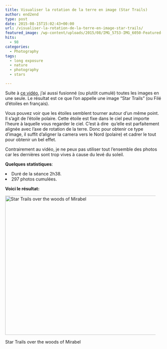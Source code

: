 ```yaml
---
title: Visualiser la rotation de la terre en image (Star Trails)
author: end2end
type: post
date: 2015-08-15T15:02:43+00:00
url: /visualiser-la-rotation-de-la-terre-en-image-star-trails/
featured_image: /wp-content/uploads/2015/08/IMG_5753-IMG_6050-Featured-Image-672x378.jpg
hits:
  - 98
categories:
  - Photography
tags:
  - long exposure
  - nature
  - photography
  - stars

---
```

Suite à [ce vidéo][1], j&#8217;ai aussi fusionné (ou plutôt cumulé) toutes les images en une seule. Le résultat est ce que l&#8217;on appelle une image &#8220;Star Trails&#8221; (ou Filé d&#8217;étoiles en français).<!--more-->

Vous pouvez voir que les étoiles semblent tourner autour d&#8217;un même point. Il s&#8217;agit de l&#8217;étoile polaire. Cette étoile est fixe dans le ciel peut importe l&#8217;heure à laquelle vous regarder le ciel. C&#8217;est à dire&nbsp; qu&#8217;elle est parfaitement alignée avec l&#8217;axe de rotation de la terre. Donc pour obtenir ce type d&#8217;image, il suffit d’aligner la camera vers le Nord (polaire) et cadrer le tout pour obtenir un bel effet.

Contrairement au vidéo, je ne peux pas utiliser tout l&#8217;ensemble des photos car les dernières sont trop vives à cause du levé du soleil.

**Quelques statistiques**:

<li style="text-align: justify;">
  Duré de la séance 2h38.
</li>
<li style="text-align: justify;">
  297 photos cumulées.
</li>

**Voici le résultat:**

<div id="attachment_1138" style="width: 484px" class="wp-caption alignnone">
  <a href="https://www.flickr.com/photos/154618444@N05/37690259711/in/dateposted-public/"><img aria-describedby="caption-attachment-1138" loading="lazy" src="http://www.end2endzone.com/wp-content/uploads/2015/08/StarStaX_IMG_5753-IMG_6050_lighten_e2ez-672x448.jpg" alt="Star Trails over the woods of Mirabel" width="672" height="448" /></a>
  
  <p id="caption-attachment-1138" class="wp-caption-text">
    Star Trails over the woods of Mirabel
  </p>
</div>

 [1]: /visualiser-la-rotation-de-la-terre-en-video/